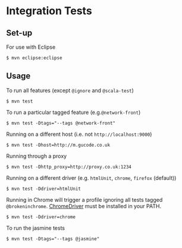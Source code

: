 Integration Tests
=================

Set-up
------

For use with Eclipse

    $ mvn eclipse:eclipse

Usage
-----

To run all features (except `@ignore` and `@scala-test`)

	$ mvn test

To run a particular tagged feature (e.g.`@network-front`)

	$ mvn test -Dtags="--tags @network-front"

Running on a different host (i.e. not `http://localhost:9000`)

 	$ mvn test -Dhost=http://m.gucode.co.uk

Running through a proxy

 	$ mvn test -Dhttp_proxy=http://proxy.co.uk:1234

Running on a different driver (e.g. `htmlUnit`, `chrome`, `firefox` (default))

    $ mvn test -Ddriver=htmlUnit

Running in Chrome will trigger a profile ignoring all tests tagged `@brokeninchrome`. [ChromeDriver](http://code.google.com/p/selenium/wiki/ChromeDriver) must be installed in your PATH.

    $ mvn test -Ddriver=chrome
     	
To run the jasmine tests

	$ mvn test -Dtags="--tags @jasmine"